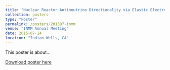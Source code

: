 ```yaml
---
title: "Nuclear Reactor Antineutrino Directionality via Elastic Electron Scattering in a Gd-Doped Water Cherenkov Detector"
collection: posters
type: "Poster"
permalink: /posters/201507-inmm
venue: "INMM Annual Meeting"
date: 2015-07-14
location: "Indian Wells, CA"
---
```


This poster is about...

[Download poster here](http://dhellfeld.github.io/files/posters/20150714-inmm.pdf)
